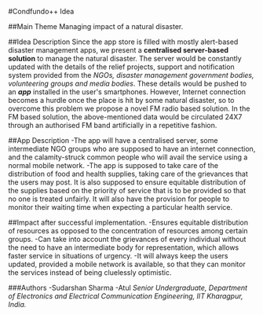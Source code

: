 #Condfundo++ Idea

##Main Theme
Managing impact of a natural disaster.

##Idea Description
Since the app store is filled with mostly alert-based disaster management apps, we present a **centralised server-based solution** to manage the natural disaster. The server would be constantly updated with the details of the relief projects, support and notification system provided from the *NGOs, disaster management government bodies, volunteering groups and media bodies*. These details would be pushed to an **_app_** installed in the user's smartphones. However, Internet connection becomes a hurdle once the place is hit by some natural disaster, so to overcome this problem we propose a novel FM radio based solution. In the FM based solution, the above-mentioned data would be circulated 24X7 through an authorised FM band artificially in a repetitive fashion.

##App Description
-The app will have a centralised server, some intermediate NGO groups who are supposed to have an internet connection, and the calamity-struck common people who will avail the service using a normal mobile network.
-The app is supposed to take care of the distribution of food and health supplies, taking care of the grievances that the users may post. It is also supposed to ensure equitable distribution of the supplies based on the priority of service that is to be provided so that no one is treated unfairly. It will also have the provision for people to monitor their waiting time when expecting a particular health service.

##Impact after successful implementation.
-Ensures equitable distribution of resources as opposed to the concentration of resources among certain groups.
-Can take into account the grievances of every individual without the need to have an intermediate body for representation, which allows faster service in situations of urgency.
-It will always keep the users updated, provided a mobile network is available, so that they can monitor the services instead of being cluelessly optimistic.

###Authors
-Sudarshan Sharma
-Atul 
*Senior Undergraduate,
Department of Electronics and Electrical Communication Engineering,
IIT Kharagpur, India.*
